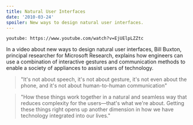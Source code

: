 ```yaml
---
title: Natural User Interfaces
date: '2010-03-24'
spoiler: New ways to design natural user interfaces.
---
```


`youtube: https://www.youtube.com/watch?v=EjUElpLZZtc`

In a video about new ways to design natural user interfaces, Bill Buxton, principal researcher for Microsoft Research, explains how engineers can use a combination of interactive gestures and communication methods to enable a society of appliances to assist users of technology.

> "It's not about speech, it's not about gesture, it's not even about the phone, and it's not about human-to-human communication"

> "How these things work together in a natural and seamless way that reduces complexity for the users—that's what we're about. Getting these things right opens up another dimension in how we have technology integrated into our lives."
